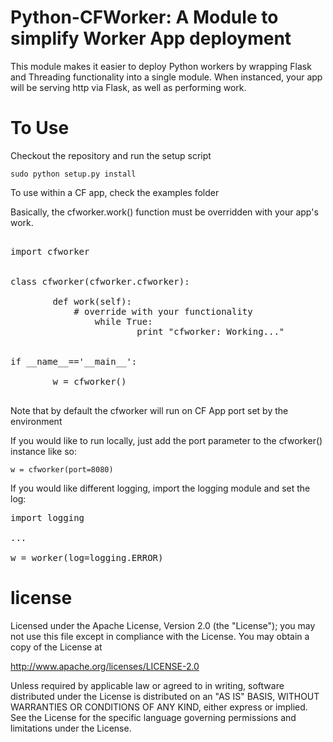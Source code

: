Python-CFWorker: A Module to simplify Worker App deployment
================================================================================

This module makes it easier to deploy Python workers by wrapping Flask and Threading
functionality into a single module. When instanced, your app will be serving http
via Flask, as well as performing work. 

To Use
================================================================================

Checkout the repository and run the setup script

```
sudo python setup.py install
```

To use within a CF app, check the examples folder

Basically, the cfworker.work() function must be overridden with your app's
work.

<pre>

import cfworker


class cfworker(cfworker.cfworker):

        def work(self):
	        # override with your functionality
                while True:
                        print "cfworker: Working..."


if __name__=='__main__':

        w = cfworker()

</pre>


Note that by default the cfworker will run on CF App port set by the environment

If you would like to run locally, just add the port parameter to the cfworker() 
instance like so:

```
w = cfworker(port=8080)
```

If you would like different logging, import the logging module and set the log:

<pre>
import logging

...

w = worker(log=logging.ERROR)
</pre>


license
================================================================================

Licensed under the Apache License, Version 2.0 (the "License");
you may not use this file except in compliance with the License.
You may obtain a copy of the License at

<http://www.apache.org/licenses/LICENSE-2.0>

Unless required by applicable law or agreed to in writing, software
distributed under the License is distributed on an "AS IS" BASIS,
WITHOUT WARRANTIES OR CONDITIONS OF ANY KIND, either express or implied.
See the License for the specific language governing permissions and
limitations under the License.

